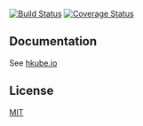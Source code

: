 [![Build Status](https://travis-ci.org/kube-HPC/trigger-service.svg?branch=master)](https://travis-ci.org/kube-HPC/trigger-service)
[![Coverage Status](https://coveralls.io/repos/github/kube-HPC/trigger-service/badge.svg?branch=master)](https://coveralls.io/github/kube-HPC/trigger-service?branch=master)

## Documentation

See [hkube.io](http://hkube.io/)

## License

[MIT](LICENSE)
